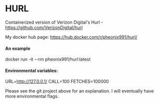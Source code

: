   HURL
=========

Containerized version of Verizon Digital's Hurl - https://github.com/VerizonDigital/hurl

My docker hub page: https://hub.docker.com/r/pheonix991/hurl/

#### An example
docker run -it --rm pheonix991/hurl:latest

#### Environmental variables:
URL=http://127.0.0.1/
CALL=100
FETCHES=100000

Please see the git project above for an explanation.  I will eventually have more environmental flags.